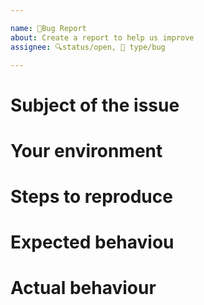 ```yaml
---

name: 🐛Bug Report
about: Create a report to help us improve
assignee: 🔍status/open, 🐛 type/bug

---
```


# Subject of the issue
# Your environment
# Steps to reproduce
# Expected behaviou
# Actual behaviour
